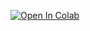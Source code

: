[![Open In Colab](https://colab.research.google.com/assets/colab-badge.svg)](https://colab.research.google.com/github/haeussma/slac_modeling/blob/main/slac_kinetics.ipynb)
